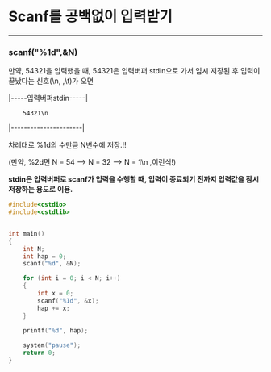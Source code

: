 # Scanf를 공백없이 입력받기
-------------------------------------------------------------------------------------

### scanf("%1d",&N)

만약, 54321을 입력했을 때, 54321은 입력버퍼 stdin으로 가서 임시 저장된 후 입력이 끝났다는 신호(\n, ,\t)가 오면
   


|-----입력버퍼stdin-----|                         
                                              
        54321\n                       

|----------------------|


 
차례대로 %1d의 수만큼 N변수에 저장.!!

(만약, %2d면 N = 54 --> N = 32 --> N = 1\n ,이런식!)


**stdin은 입력버퍼로 scanf가 입력을 수행할 때, 입력이 종료되기 전까지 입력값을 잠시 저장하는 용도로 이용.**   

```c
#include<cstdio>
#include<cstdlib>


int main()
{
	int N;
	int hap = 0;
	scanf("%d", &N);

	for (int i = 0; i < N; i++)
	{
		int x = 0;
		scanf("%1d", &x);
		hap += x;
	}

	printf("%d", hap);
	
	system("pause");
	return 0;
}
```
